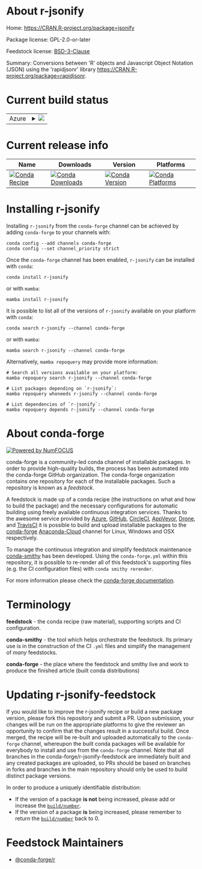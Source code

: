 About r-jsonify
===============

Home: https://CRAN.R-project.org/package=jsonify

Package license: GPL-2.0-or-later

Feedstock license: [BSD-3-Clause](https://github.com/conda-forge/r-jsonify-feedstock/blob/main/LICENSE.txt)

Summary: Conversions between 'R' objects and Javascript Object Notation (JSON) using the 'rapidjsonr' library <https://CRAN.R-project.org/package=rapidjsonr>.

Current build status
====================


<table>
    
  <tr>
    <td>Azure</td>
    <td>
      <details>
        <summary>
          <a href="https://dev.azure.com/conda-forge/feedstock-builds/_build/latest?definitionId=9444&branchName=main">
            <img src="https://dev.azure.com/conda-forge/feedstock-builds/_apis/build/status/r-jsonify-feedstock?branchName=main">
          </a>
        </summary>
        <table>
          <thead><tr><th>Variant</th><th>Status</th></tr></thead>
          <tbody><tr>
              <td>linux_64_r_base4.1</td>
              <td>
                <a href="https://dev.azure.com/conda-forge/feedstock-builds/_build/latest?definitionId=9444&branchName=main">
                  <img src="https://dev.azure.com/conda-forge/feedstock-builds/_apis/build/status/r-jsonify-feedstock?branchName=main&jobName=linux&configuration=linux_64_r_base4.1" alt="variant">
                </a>
              </td>
            </tr><tr>
              <td>linux_64_r_base4.2</td>
              <td>
                <a href="https://dev.azure.com/conda-forge/feedstock-builds/_build/latest?definitionId=9444&branchName=main">
                  <img src="https://dev.azure.com/conda-forge/feedstock-builds/_apis/build/status/r-jsonify-feedstock?branchName=main&jobName=linux&configuration=linux_64_r_base4.2" alt="variant">
                </a>
              </td>
            </tr><tr>
              <td>linux_aarch64_r_base4.1</td>
              <td>
                <a href="https://dev.azure.com/conda-forge/feedstock-builds/_build/latest?definitionId=9444&branchName=main">
                  <img src="https://dev.azure.com/conda-forge/feedstock-builds/_apis/build/status/r-jsonify-feedstock?branchName=main&jobName=linux&configuration=linux_aarch64_r_base4.1" alt="variant">
                </a>
              </td>
            </tr><tr>
              <td>linux_aarch64_r_base4.2</td>
              <td>
                <a href="https://dev.azure.com/conda-forge/feedstock-builds/_build/latest?definitionId=9444&branchName=main">
                  <img src="https://dev.azure.com/conda-forge/feedstock-builds/_apis/build/status/r-jsonify-feedstock?branchName=main&jobName=linux&configuration=linux_aarch64_r_base4.2" alt="variant">
                </a>
              </td>
            </tr><tr>
              <td>linux_ppc64le_r_base4.1</td>
              <td>
                <a href="https://dev.azure.com/conda-forge/feedstock-builds/_build/latest?definitionId=9444&branchName=main">
                  <img src="https://dev.azure.com/conda-forge/feedstock-builds/_apis/build/status/r-jsonify-feedstock?branchName=main&jobName=linux&configuration=linux_ppc64le_r_base4.1" alt="variant">
                </a>
              </td>
            </tr><tr>
              <td>linux_ppc64le_r_base4.2</td>
              <td>
                <a href="https://dev.azure.com/conda-forge/feedstock-builds/_build/latest?definitionId=9444&branchName=main">
                  <img src="https://dev.azure.com/conda-forge/feedstock-builds/_apis/build/status/r-jsonify-feedstock?branchName=main&jobName=linux&configuration=linux_ppc64le_r_base4.2" alt="variant">
                </a>
              </td>
            </tr><tr>
              <td>osx_64_r_base4.1</td>
              <td>
                <a href="https://dev.azure.com/conda-forge/feedstock-builds/_build/latest?definitionId=9444&branchName=main">
                  <img src="https://dev.azure.com/conda-forge/feedstock-builds/_apis/build/status/r-jsonify-feedstock?branchName=main&jobName=osx&configuration=osx_64_r_base4.1" alt="variant">
                </a>
              </td>
            </tr><tr>
              <td>osx_64_r_base4.2</td>
              <td>
                <a href="https://dev.azure.com/conda-forge/feedstock-builds/_build/latest?definitionId=9444&branchName=main">
                  <img src="https://dev.azure.com/conda-forge/feedstock-builds/_apis/build/status/r-jsonify-feedstock?branchName=main&jobName=osx&configuration=osx_64_r_base4.2" alt="variant">
                </a>
              </td>
            </tr><tr>
              <td>win_64</td>
              <td>
                <a href="https://dev.azure.com/conda-forge/feedstock-builds/_build/latest?definitionId=9444&branchName=main">
                  <img src="https://dev.azure.com/conda-forge/feedstock-builds/_apis/build/status/r-jsonify-feedstock?branchName=main&jobName=win&configuration=win_64_" alt="variant">
                </a>
              </td>
            </tr>
          </tbody>
        </table>
      </details>
    </td>
  </tr>
</table>

Current release info
====================

| Name | Downloads | Version | Platforms |
| --- | --- | --- | --- |
| [![Conda Recipe](https://img.shields.io/badge/recipe-r--jsonify-green.svg)](https://anaconda.org/conda-forge/r-jsonify) | [![Conda Downloads](https://img.shields.io/conda/dn/conda-forge/r-jsonify.svg)](https://anaconda.org/conda-forge/r-jsonify) | [![Conda Version](https://img.shields.io/conda/vn/conda-forge/r-jsonify.svg)](https://anaconda.org/conda-forge/r-jsonify) | [![Conda Platforms](https://img.shields.io/conda/pn/conda-forge/r-jsonify.svg)](https://anaconda.org/conda-forge/r-jsonify) |

Installing r-jsonify
====================

Installing `r-jsonify` from the `conda-forge` channel can be achieved by adding `conda-forge` to your channels with:

```
conda config --add channels conda-forge
conda config --set channel_priority strict
```

Once the `conda-forge` channel has been enabled, `r-jsonify` can be installed with `conda`:

```
conda install r-jsonify
```

or with `mamba`:

```
mamba install r-jsonify
```

It is possible to list all of the versions of `r-jsonify` available on your platform with `conda`:

```
conda search r-jsonify --channel conda-forge
```

or with `mamba`:

```
mamba search r-jsonify --channel conda-forge
```

Alternatively, `mamba repoquery` may provide more information:

```
# Search all versions available on your platform:
mamba repoquery search r-jsonify --channel conda-forge

# List packages depending on `r-jsonify`:
mamba repoquery whoneeds r-jsonify --channel conda-forge

# List dependencies of `r-jsonify`:
mamba repoquery depends r-jsonify --channel conda-forge
```


About conda-forge
=================

[![Powered by
NumFOCUS](https://img.shields.io/badge/powered%20by-NumFOCUS-orange.svg?style=flat&colorA=E1523D&colorB=007D8A)](https://numfocus.org)

conda-forge is a community-led conda channel of installable packages.
In order to provide high-quality builds, the process has been automated into the
conda-forge GitHub organization. The conda-forge organization contains one repository
for each of the installable packages. Such a repository is known as a *feedstock*.

A feedstock is made up of a conda recipe (the instructions on what and how to build
the package) and the necessary configurations for automatic building using freely
available continuous integration services. Thanks to the awesome service provided by
[Azure](https://azure.microsoft.com/en-us/services/devops/), [GitHub](https://github.com/),
[CircleCI](https://circleci.com/), [AppVeyor](https://www.appveyor.com/),
[Drone](https://cloud.drone.io/welcome), and [TravisCI](https://travis-ci.com/)
it is possible to build and upload installable packages to the
[conda-forge](https://anaconda.org/conda-forge) [Anaconda-Cloud](https://anaconda.org/)
channel for Linux, Windows and OSX respectively.

To manage the continuous integration and simplify feedstock maintenance
[conda-smithy](https://github.com/conda-forge/conda-smithy) has been developed.
Using the ``conda-forge.yml`` within this repository, it is possible to re-render all of
this feedstock's supporting files (e.g. the CI configuration files) with ``conda smithy rerender``.

For more information please check the [conda-forge documentation](https://conda-forge.org/docs/).

Terminology
===========

**feedstock** - the conda recipe (raw material), supporting scripts and CI configuration.

**conda-smithy** - the tool which helps orchestrate the feedstock.
                   Its primary use is in the construction of the CI ``.yml`` files
                   and simplify the management of *many* feedstocks.

**conda-forge** - the place where the feedstock and smithy live and work to
                  produce the finished article (built conda distributions)


Updating r-jsonify-feedstock
============================

If you would like to improve the r-jsonify recipe or build a new
package version, please fork this repository and submit a PR. Upon submission,
your changes will be run on the appropriate platforms to give the reviewer an
opportunity to confirm that the changes result in a successful build. Once
merged, the recipe will be re-built and uploaded automatically to the
`conda-forge` channel, whereupon the built conda packages will be available for
everybody to install and use from the `conda-forge` channel.
Note that all branches in the conda-forge/r-jsonify-feedstock are
immediately built and any created packages are uploaded, so PRs should be based
on branches in forks and branches in the main repository should only be used to
build distinct package versions.

In order to produce a uniquely identifiable distribution:
 * If the version of a package **is not** being increased, please add or increase
   the [``build/number``](https://docs.conda.io/projects/conda-build/en/latest/resources/define-metadata.html#build-number-and-string).
 * If the version of a package **is** being increased, please remember to return
   the [``build/number``](https://docs.conda.io/projects/conda-build/en/latest/resources/define-metadata.html#build-number-and-string)
   back to 0.

Feedstock Maintainers
=====================

* [@conda-forge/r](https://github.com/conda-forge/r/)

